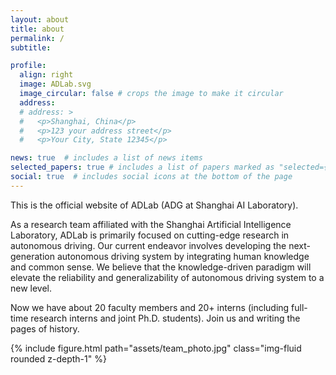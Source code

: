 ```yaml
---
layout: about
title: about
permalink: /
subtitle: 

profile:
  align: right
  image: ADLab.svg
  image_circular: false # crops the image to make it circular
  address: 
  # address: >
  #   <p>Shanghai, China</p>
  #   <p>123 your address street</p>
  #   <p>Your City, State 12345</p>

news: true  # includes a list of news items
selected_papers: true # includes a list of papers marked as "selected={true}"
social: true  # includes social icons at the bottom of the page
---
```


This is the official website of ADLab (ADG at Shanghai AI Laboratory).

As a research team affiliated with the Shanghai Artificial Intelligence Laboratory, ADLab is primarily focused on cutting-edge research in autonomous driving. Our current endeavor involves developing the next-generation autonomous driving system by integrating human knowledge and common sense. We believe that the knowledge-driven paradigm will elevate the reliability and generalizability of autonomous driving system to a new level.

Now we have about 20 faculty members and 20+ interns (including full-time research interns and joint Ph.D. students). Join us and writing the pages of history.


{% include figure.html path="assets/team_photo.jpg" class="img-fluid rounded z-depth-1" %} 


<!-- 
Write your biography here. Tell the world about yourself. Link to your favorite [subreddit](http://reddit.com). You can put a picture in, too. The code is already in, just name your picture `prof_pic.jpg` and put it in the `img/` folder.

Put your address / P.O. box / other info right below your picture. You can also disable any these elements by editing `profile` property of the YAML header of your `_pages/about.md`. Edit `_bibliography/papers.bib` and Jekyll will render your [publications page](/al-folio/publications/) automatically.

Link to your social media connections, too. This theme is set up to use [Font Awesome icons](http://fortawesome.github.io/Font-Awesome/) and [Academicons](https://jpswalsh.github.io/academicons/), like the ones below. Add your Facebook, Twitter, LinkedIn, Google Scholar, or just disable all of them. 
-->
